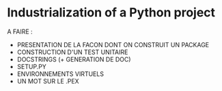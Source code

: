 # Industrialization of a Python project

A FAIRE :

- PRESENTATION DE LA FACON DONT ON CONSTRUIT UN PACKAGE
- CONSTRUCTION D'UN TEST UNITAIRE
- DOCSTRINGS (+ GENERATION DE DOC)
- SETUP.PY
- ENVIRONNEMENTS VIRTUELS
- UN MOT SUR LE .PEX